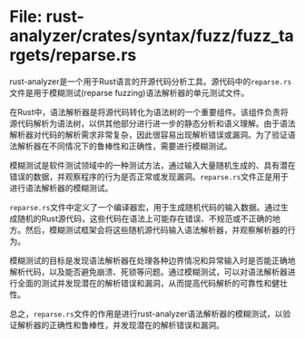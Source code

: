 # File: rust-analyzer/crates/syntax/fuzz/fuzz_targets/reparse.rs

rust-analyzer是一个用于Rust语言的开源代码分析工具。源代码中的`reparse.rs`文件是用于模糊测试(reparse fuzzing)语法解析器的单元测试文件。

在Rust中，语法解析器是将源代码转化为语法树的一个重要组件。该组件负责将源代码解析为语法树，以供其他部分进行进一步的静态分析和语义理解。由于语法解析器对代码的解析需求非常复杂，因此很容易出现解析错误或漏洞。为了验证语法解析器在不同情况下的鲁棒性和正确性，需要进行模糊测试。

模糊测试是软件测试领域中的一种测试方法，通过输入大量随机生成的、具有潜在错误的数据，并观察程序的行为是否正常或发现漏洞。`reparse.rs`文件正是用于进行语法解析器的模糊测试。

`reparse.rs`文件中定义了一个编译器宏，用于生成随机代码的输入数据。通过生成随机的Rust源代码，这些代码在语法上可能存在错误、不规范或不正确的地方。然后，模糊测试框架会将这些随机源代码输入语法解析器，并观察解析器的行为。

模糊测试的目标是发现语法解析器在处理各种边界情况和异常输入时是否能正确地解析代码，以及能否避免崩溃、死锁等问题。通过模糊测试，可以对语法解析器进行全面的测试并发现潜在的解析错误和漏洞，从而提高代码解析的可靠性和健壮性。

总之，`reparse.rs`文件的作用是进行rust-analyzer语法解析器的模糊测试，以验证解析器的正确性和鲁棒性，并发现潜在的解析错误和漏洞。

